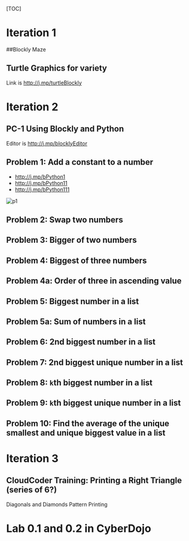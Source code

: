 
[TOC]

# Iteration 1 
##Blockly Maze 
## Turtle Graphics for variety 
Link is http://j.mp/turtleBlockly

# Iteration 2 
## PC-1 Using Blockly and Python

Editor is http://j.mp/blocklyEditor

## Problem 1: Add a constant to a number 

- http://j.mp/bPython1 
- http://j.mp/bPython11
- http://j.mp/bPython111

![p1](https://files.gitter.im/kgisl/KovaiPy/T3XY/Screenshot-2017-06-17-at-16.10.43.png)

## Problem 2: Swap two numbers 

## Problem 3: Bigger of two numbers 

## Problem 4: Biggest of three numbers 

## Problem 4a: Order of three in ascending value

## Problem 5: Biggest number in a list

## Problem 5a: Sum of numbers in a list 

## Problem 6: 2nd biggest number in a list 

## Problem 7: 2nd biggest unique number in a list 

## Problem 8: `k`th biggest number in a list

## Problem 9: `k`th biggest unique number in a list

## Problem 10: Find the average of the unique smallest and unique biggest value in a list 


# Iteration 3 
## CloudCoder Training: Printing a Right Triangle (series of 6?) 

Diagonals and Diamonds Pattern Printing 

# Lab 0.1 and 0.2 in CyberDojo


